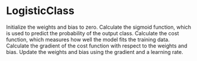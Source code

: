 # LogisticClass

Initialize the weights and bias to zero.
Calculate the sigmoid function, which is used to predict the probability of the output class.
Calculate the cost function, which measures how well the model fits the training data.
Calculate the gradient of the cost function with respect to the weights and bias.
Update the weights and bias using the gradient and a learning rate.
